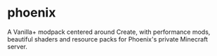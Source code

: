 # phoenix
A Vanilla+ modpack centered around Create, with performance mods, beautiful shaders and resource packs for Phoenix's private Minecraft server.
